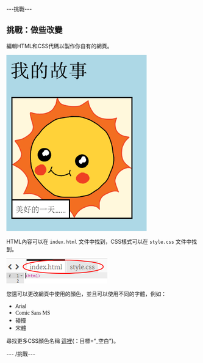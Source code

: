 \---挑戰\---

## 挑戰：做些改變

編輯HTML和CSS代碼以製作你自有的網頁。

![截圖](images/story-changes.png)

HTML內容可以在 `index.html` 文件中找到，CSS樣式可以在 `style.css` 文件中找到。

![截圖](images/story-files.png)

您還可以更改網頁中使用的顏色，並且可以使用不同的字體，例如：

+ <span style="font-family: Arial;">Arial</span>
+ <span style="font-family: Comic Sans MS;">Comic Sans MS</span>
+ <span style="font-family: Impact;">碰撞</span>
+ <span style="font-family: Tahoma;">宋體</span>

尋找更多CSS顏色名稱 [這裡](http://jumpto.cc/colours){：目標=“_空白”}。

\--- /挑戰\---